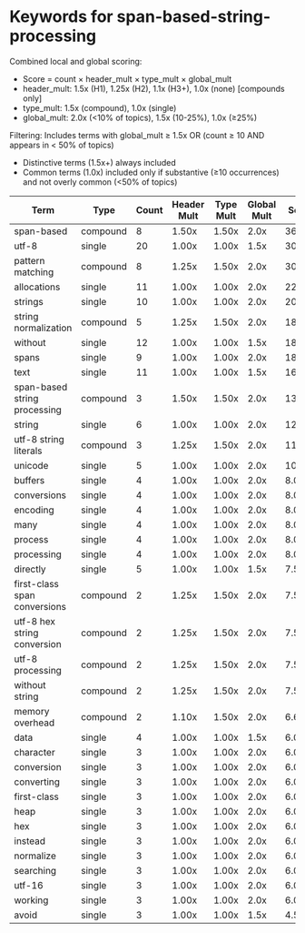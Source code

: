 # Keywords for span-based-string-processing

Combined local and global scoring:
- Score = count × header_mult × type_mult × global_mult
- header_mult: 1.5x (H1), 1.25x (H2), 1.1x (H3+), 1.0x (none) [compounds only]
- type_mult: 1.5x (compound), 1.0x (single)
- global_mult: 2.0x (<10% of topics), 1.5x (10-25%), 1.0x (≥25%)

Filtering: Includes terms with global_mult ≥ 1.5x OR (count ≥ 10 AND appears in < 50% of topics)
- Distinctive terms (1.5x+) always included
- Common terms (1.0x) included only if substantive (≥10 occurrences) and not overly common (<50% of topics)

| Term | Type | Count | Header Mult | Type Mult | Global Mult | Score |
|------|------|-------|-------------|-----------|-------------|-------|
| span-based | compound | 8 | 1.50x | 1.50x | 2.0x | 36.000 |
| utf-8 | single | 20 | 1.00x | 1.00x | 1.5x | 30.000 |
| pattern matching | compound | 8 | 1.25x | 1.50x | 2.0x | 30.000 |
| allocations | single | 11 | 1.00x | 1.00x | 2.0x | 22.000 |
| strings | single | 10 | 1.00x | 1.00x | 2.0x | 20.000 |
| string normalization | compound | 5 | 1.25x | 1.50x | 2.0x | 18.750 |
| without | single | 12 | 1.00x | 1.00x | 1.5x | 18.000 |
| spans | single | 9 | 1.00x | 1.00x | 2.0x | 18.000 |
| text | single | 11 | 1.00x | 1.00x | 1.5x | 16.500 |
| span-based string processing | compound | 3 | 1.50x | 1.50x | 2.0x | 13.500 |
| string | single | 6 | 1.00x | 1.00x | 2.0x | 12.000 |
| utf-8 string literals | compound | 3 | 1.25x | 1.50x | 2.0x | 11.250 |
| unicode | single | 5 | 1.00x | 1.00x | 2.0x | 10.000 |
| buffers | single | 4 | 1.00x | 1.00x | 2.0x | 8.000 |
| conversions | single | 4 | 1.00x | 1.00x | 2.0x | 8.000 |
| encoding | single | 4 | 1.00x | 1.00x | 2.0x | 8.000 |
| many | single | 4 | 1.00x | 1.00x | 2.0x | 8.000 |
| process | single | 4 | 1.00x | 1.00x | 2.0x | 8.000 |
| processing | single | 4 | 1.00x | 1.00x | 2.0x | 8.000 |
| directly | single | 5 | 1.00x | 1.00x | 1.5x | 7.500 |
| first-class span conversions | compound | 2 | 1.25x | 1.50x | 2.0x | 7.500 |
| utf-8 hex string conversion | compound | 2 | 1.25x | 1.50x | 2.0x | 7.500 |
| utf-8 processing | compound | 2 | 1.25x | 1.50x | 2.0x | 7.500 |
| without string | compound | 2 | 1.25x | 1.50x | 2.0x | 7.500 |
| memory overhead | compound | 2 | 1.10x | 1.50x | 2.0x | 6.600 |
| data | single | 4 | 1.00x | 1.00x | 1.5x | 6.000 |
| character | single | 3 | 1.00x | 1.00x | 2.0x | 6.000 |
| conversion | single | 3 | 1.00x | 1.00x | 2.0x | 6.000 |
| converting | single | 3 | 1.00x | 1.00x | 2.0x | 6.000 |
| first-class | single | 3 | 1.00x | 1.00x | 2.0x | 6.000 |
| heap | single | 3 | 1.00x | 1.00x | 2.0x | 6.000 |
| hex | single | 3 | 1.00x | 1.00x | 2.0x | 6.000 |
| instead | single | 3 | 1.00x | 1.00x | 2.0x | 6.000 |
| normalize | single | 3 | 1.00x | 1.00x | 2.0x | 6.000 |
| searching | single | 3 | 1.00x | 1.00x | 2.0x | 6.000 |
| utf-16 | single | 3 | 1.00x | 1.00x | 2.0x | 6.000 |
| working | single | 3 | 1.00x | 1.00x | 2.0x | 6.000 |
| avoid | single | 3 | 1.00x | 1.00x | 1.5x | 4.500 |
